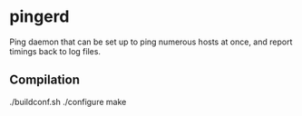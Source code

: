 pingerd
=======

Ping daemon that can be set up to ping numerous hosts at once, and report timings back to log files.

Compilation
------------

./buildconf.sh
./configure
make

